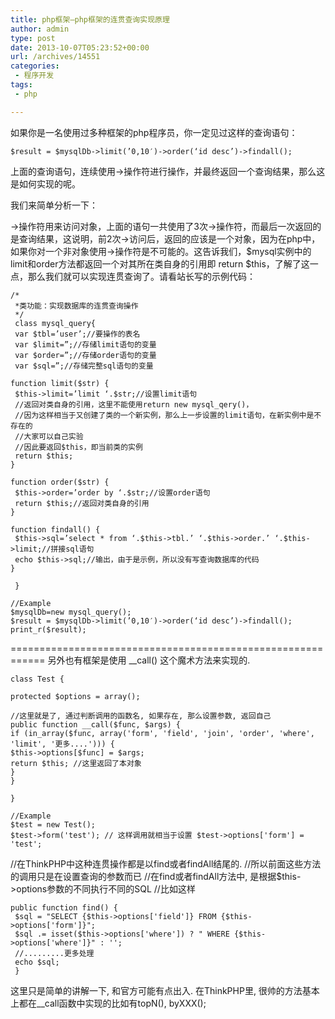 ```yaml
---
title: php框架–php框架的连贯查询实现原理
author: admin
type: post
date: 2013-10-07T05:23:52+00:00
url: /archives/14551
categories:
 - 程序开发
tags:
 - php

---
```

如果你是一名使用过多种框架的php程序员，你一定见过这样的查询语句：

```
$result = $mysqlDb->limit(’0,10′)->order(‘id desc’)->findall();
```

上面的查询语句，连续使用->操作符进行操作，并最终返回一个查询结果，那么这是如何实现的呢。

我们来简单分析一下：

->操作符用来访问对象，上面的语句一共使用了3次->操作符，而最后一次返回的是查询结果，这说明，前2次->访问后，返回的应该是一个对象，因为在php中，如果你对一个非对象使用->操作符是不可能的。这告诉我们，$mysql实例中的limit和order方法都返回一个对其所在类自身的引用即 return $this，了解了这一点，那么我们就可以实现连贯查询了。请看站长写的示例代码：

```
/*
 *类功能：实现数据库的连贯查询操作
 */
 class mysql_query{
 var $tbl=’user’;//要操作的表名
 var $limit=”;//存储limit语句的变量
 var $order=”;//存储order语句的变量
 var $sql=”;//存储完整sql语句的变量

function limit($str) {
 $this->limit=’limit ‘.$str;//设置limit语句
 //返回对类自身的引用，这里不能使用return new mysql_qery()，
 //因为这样相当于又创建了类的一个新实例，那么上一步设置的limit语句，在新实例中是不存在的
 //大家可以自己实验
 //因此要返回$this，即当前类的实例
 return $this;
}

function order($str) {
 $this->order=’order by ‘.$str;//设置order语句
 return $this;//返回对类自身的引用
}

function findall() {
 $this->sql=’select * from ‘.$this->tbl.’ ‘.$this->order.’ ‘.$this->limit;//拼接sql语句
 echo $this->sql;//输出，由于是示例，所以没有写查询数据库的代码
}

 }

//Example
$mysqlDb=new mysql_query();
$result = $mysqlDb->limit(’0,10′)->order(‘id desc’)->findall();
print_r($result);

```

============================================================
另外也有框架是使用 __call() 这个魔术方法来实现的.

```
class Test {

protected $options = array();

//这里就是了, 通过判断调用的函数名, 如果存在, 那么设置参数, 返回自己
public function __call($func, $args) {
if (in_array($func, array('form', 'field', 'join', 'order', 'where', 'limit', '更多....'))) {
$this->options[$func] = $args;
return $this; //这里返回了本对象
}
}

}

//Example
$test = new Test();
$test->form('test'); // 这样调用就相当于设置 $test->options['form'] = 'test';

```

//在ThinkPHP中这种连贯操作都是以find或者findAll结尾的.
//所以前面这些方法的调用只是在设置查询的参数而已
//在find或者findAll方法中, 是根据$this->options参数的不同执行不同的SQL
//比如这样

```
public function find() {
 $sql = "SELECT {$this->options['field']} FROM {$this->options['form']}";
 $sql .= isset($this->options['where']) ? " WHERE {$this->options['where']}" : '';
 //.........更多处理
 echo $sql;
 }

```

这里只是简单的讲解一下, 和官方可能有点出入.
在ThinkPHP里, 很帅的方法基本上都在__call函数中实现的比如有topN(), byXXX();